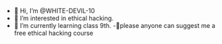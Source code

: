 - 👋 Hi, I’m @WHITE-DEVIL-10
- 👀 I’m interested in ethical hacking.
- 🌱 I’m currently learning class 9th.
-🤔please anyone can suggest me a free ethical hacking course

<!---
WHITE-DEVIL-10/WHITE-DEVIL-10 is a ✨ special ✨ repository because its `README.md` (this file) appears on your GitHub profile.
You can click the Preview link to take a look at your changes.
--->
